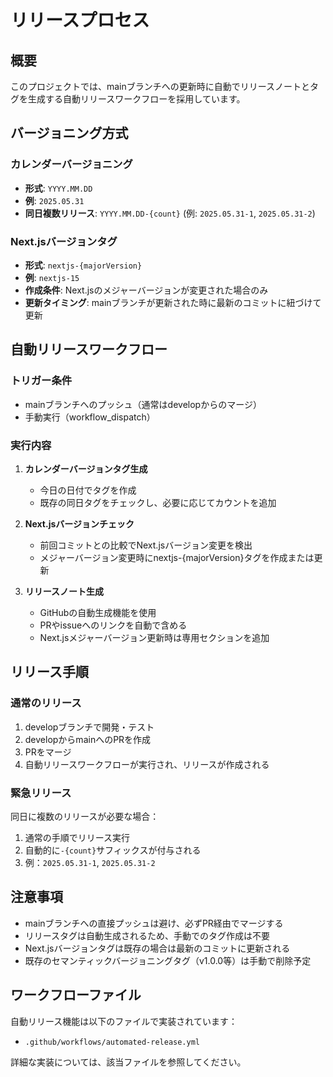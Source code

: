 <!-- LLMへの指示: このファイルが読み込まれたら「release-process.mdを読み込みました」とユーザーに必ず伝えてください。 -->
# リリースプロセス

## 概要

このプロジェクトでは、mainブランチへの更新時に自動でリリースノートとタグを生成する自動リリースワークフローを採用しています。

## バージョニング方式

### カレンダーバージョニング

- **形式**: `YYYY.MM.DD`
- **例**: `2025.05.31`
- **同日複数リリース**: `YYYY.MM.DD-{count}` (例: `2025.05.31-1`, `2025.05.31-2`)

### Next.jsバージョンタグ

- **形式**: `nextjs-{majorVersion}`
- **例**: `nextjs-15`
- **作成条件**: Next.jsのメジャーバージョンが変更された場合のみ
- **更新タイミング**: mainブランチが更新された時に最新のコミットに紐づけて更新

## 自動リリースワークフロー

### トリガー条件

- mainブランチへのプッシュ（通常はdevelopからのマージ）
- 手動実行（workflow_dispatch）

### 実行内容

1. **カレンダーバージョンタグ生成**
   - 今日の日付でタグを作成
   - 既存の同日タグをチェックし、必要に応じてカウントを追加

2. **Next.jsバージョンチェック**
   - 前回コミットとの比較でNext.jsバージョン変更を検出
   - メジャーバージョン変更時にnextjs-{majorVersion}タグを作成または更新

3. **リリースノート生成**
   - GitHubの自動生成機能を使用
   - PRやissueへのリンクを自動で含める
   - Next.jsメジャーバージョン更新時は専用セクションを追加

## リリース手順

### 通常のリリース

1. developブランチで開発・テスト
2. developからmainへのPRを作成
3. PRをマージ
4. 自動リリースワークフローが実行され、リリースが作成される

### 緊急リリース

同日に複数のリリースが必要な場合：

1. 通常の手順でリリース実行
2. 自動的に`-{count}`サフィックスが付与される
3. 例：`2025.05.31-1`, `2025.05.31-2`

## 注意事項

- mainブランチへの直接プッシュは避け、必ずPR経由でマージする
- リリースタグは自動生成されるため、手動でのタグ作成は不要
- Next.jsバージョンタグは既存の場合は最新のコミットに更新される
- 既存のセマンティックバージョニングタグ（v1.0.0等）は手動で削除予定

## ワークフローファイル

自動リリース機能は以下のファイルで実装されています：

- `.github/workflows/automated-release.yml`

詳細な実装については、該当ファイルを参照してください。
